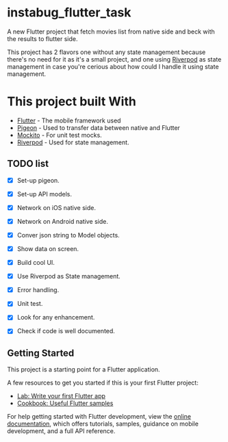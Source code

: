# instabug_flutter_task

A new Flutter project that fetch movies list from native side and beck with the results to flutter side.

This project has 2 flavors one without any state management because there's no need for it as it's a small project, and one using [Riverpod](https://pub.dev/packages/riverpod) as state management in case you're cerious about how could I handle it using state management.


# This project built With
- [Flutter](https://flutter.dev/) - The mobile framework used
- [Pigeon](https://pub.dev/packages/pigeon) - Used to transfer data between native and Flutter
- [Mockito](https://pub.dev/packages/mockito) -  For unit test mocks.
- [Riverpod](https://pub.dev/packages/riverpod) - Used for state management.


## TODO list

- [x] Set-up pigeon.
- [x] Set-up API models.
- [x] Network on iOS native side.
- [x] Network on Android native side.
- [x] Conver json string to Model objects.
- [x] Show data on screen.
- [x] Build cool UI.
- [x] Use Riverpod as State management.
- [x] Error handling.
- [x] Unit test.
- [x] Look for any enhancement.
- [x] Check if code is well documented.


## Getting Started

This project is a starting point for a Flutter application.

A few resources to get you started if this is your first Flutter project:

- [Lab: Write your first Flutter app](https://docs.flutter.dev/get-started/codelab)
- [Cookbook: Useful Flutter samples](https://docs.flutter.dev/cookbook)

For help getting started with Flutter development, view the
[online documentation](https://docs.flutter.dev/), which offers tutorials,
samples, guidance on mobile development, and a full API reference.

